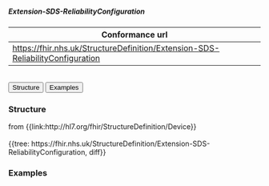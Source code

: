 ##### Extension-SDS-ReliabilityConfiguration

| Conformance url |
|--
| https://fhir.nhs.uk/StructureDefinition/Extension-SDS-ReliabilityConfiguration | 

<br>

<div class="tab">
<button class="tablinks active" onclick="openTab(event, 'Structure')">Structure</button>
<button class="tablinks" onclick="openTab(event, 'Examples')">Examples</button>
</div>
<div id="Structure" class="tabcontent" style="display:block">
  <h3>Structure</h3>
  from {{link:http://hl7.org/fhir/StructureDefinition/Device}} <br><br>
  {{tree: https://fhir.nhs.uk/StructureDefinition/Extension-SDS-ReliabilityConfiguration, diff}}
</div>
<div id="Examples" class="tabcontent">
  <h3>Examples</h3>
</div>